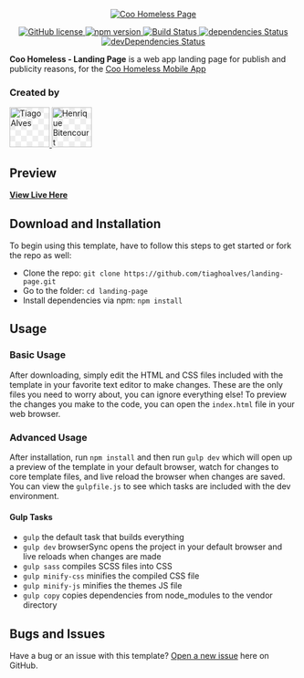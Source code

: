 <p align="center">
	<a href="https://tiaghoalves.github.io/landing-page/">
		<img src="http://tiaghoalves.github.io/landing-page/img/logotipo.png" alt="Coo Homeless Page">
	</a>
</p>
<p align="center">
	<a href="https://raw.githubusercontent.com/tiaghoalves/landing-page/gh-pages/LICENSE">
		<img src="https://img.shields.io/badge/license-MIT-blue.svg" alt="GitHub license">
	</a>
	<a href="https://www.npmjs.com/package/coohomeless-landing-page">
		<img src="https://img.shields.io/npm/v/coohomeless-landing-page.svg" alt="npm version">
	</a>
	<a href="https://travis-ci.org/tiaghoalves/landing-page">
		<img src="https://api.travis-ci.org/tiaghoalves/landing-page.svg?branch=master" alt="Build Status">
	</a>
	<a href="https://david-dm.org/tiaghoalves/landing-page">
		<img src="https://david-dm.org/tiaghoalves/landing-page/status.svg" alt="dependencies Status">
	</a>
	<a href="https://david-dm.org/tiaghoalves/landing-page?type=dev">
		<img src="https://david-dm.org/tiaghoalves/landing-page/dev-status.svg" alt="devDependencies Status">
	</a>
</p>

**Coo Homeless - Landing Page** is a web app landing page for publish and publicity reasons, for the [Coo Homeless Mobile App](https://github.com/tiaghoalves/coo-homeless) 

### Created by
<a href="https://github.com/tiaghoalves">
	<img style="-webkit-user-select: none;background-position: 0px 0px, 10px 10px;background-size: 20px 20px;background-image:linear-gradient(45deg, #eee 25%, transparent 25%, transparent 75%, #eee 75%, #eee 100%),linear-gradient(45deg, #eee 25%, white 25%, white 75%, #eee 75%, #eee 100%);cursor: zoom-in;" src="https://avatars3.githubusercontent.com/u/12253419?s=400&amp;u=e43d88afe09792e9ca15894325c51c33075a8f6a&amp;v=4" width="70" height="70" alt="Tiago Alves" />
</a>
<a href="https://github.com/henriquebitencourt">
	<img style="-webkit-user-select: none;background-position: 0px 0px, 10px 10px;background-size: 20px 20px;background-image:linear-gradient(45deg, #eee 25%, transparent 25%, transparent 75%, #eee 75%, #eee 100%),linear-gradient(45deg, #eee 25%, white 25%, white 75%, #eee 75%, #eee 100%);cursor: zoom-in;" src="https://avatars0.githubusercontent.com/u/22625167?s=400&amp;v=4" width="70" height="70" alt="Henrique Bitencourt" />
</a>

## Preview

**[View Live Here](http://coohomeless.me/landing-page/)**
 
## Download and Installation
 
To begin using this template, have to follow this steps to get started or fork the repo as well:
* Clone the repo: `git clone https://github.com/tiaghoalves/landing-page.git`
* Go to the folder: `cd landing-page`
* Install dependencies via npm: `npm install`
 
## Usage
 
### Basic Usage
 
After downloading, simply edit the HTML and CSS files included with the template in your favorite text editor to make changes. These are the only files you need to worry about, you can ignore everything else! To preview the changes you make to the code, you can open the `index.html` file in your web browser.
 
### Advanced Usage
 
After installation, run `npm install` and then run `gulp dev` which will open up a preview of the template in your default browser, watch for changes to core template files, and live reload the browser when changes are saved. You can view the `gulpfile.js` to see which tasks are included with the dev environment.
 
#### Gulp Tasks
 
- `gulp` the default task that builds everything
- `gulp dev` browserSync opens the project in your default browser and live reloads when changes are made
- `gulp sass` compiles SCSS files into CSS
- `gulp minify-css` minifies the compiled CSS file
- `gulp minify-js` minifies the themes JS file
- `gulp copy` copies dependencies from node_modules to the vendor directory

## Bugs and Issues

Have a bug or an issue with this template? [Open a new issue](https://github.com/tiaghoalves/landing-page/issues) here on GitHub.
 
